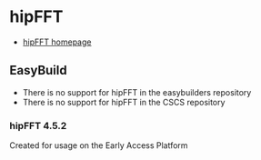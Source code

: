 # hipFFT

* [hipFFT homepage](https://github.com/ROCmSoftwarePlatform/hipFFT)

## EasyBuild

  * There is no support for hipFFT in the easybuilders repository
  * There is no support for hipFFT in the CSCS repository

### hipFFT 4.5.2

Created for usage on the Early Access Platform
